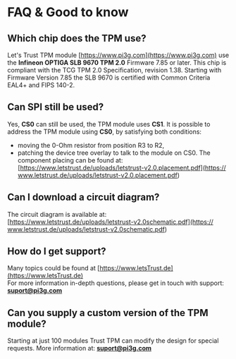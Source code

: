 # FAQ & Good to know

## Which chip does the TPM use?

Let's Trust TPM module [https://www.pi3g.com](https://www.pi3g.com) use the
**Infineon OPTIGA SLB 9670 TPM 2.0** Firmware 7.85 or later. This chip is
compliant with the TCG TPM 2.0 Specification, revision 1.38. Starting with
Firmware Version 7.85 the SLB 9670 is certified with Common Criteria EAL4+ and
FIPS 140-2.

## Can SPI still be used?

Yes, **CS0** can still be used, the TPM module uses **CS1**.
It is possible to address the TPM module using **CS0**, by satisfying both
conditions:
<br />

* moving the 0-Ohm resistor from position R3 to R2, <br />
* patching the device tree overlay to talk to the module on CS0.
The component placing can be found at:
[https://www.letstrust.de/uploads/letstrust-v2.0.placement.pdf](https://
www.letstrust.de/uploads/letstrust-v2.0.placement.pdf)

## Can I download a circuit diagram?

The circuit diagram is available at:
[https://www.letstrust.de/uploads/letstrust-v2.0schematic.pdf](https://
www.letstrust.de/uploads/letstrust-v2.0schematic.pdf)

## How do I get support?

Many topics could be found at
[https://www.letsTrust.de](https://www.letsTrust.de)<br />
For more information in-depth questions, please get in touch with support:
**<suport@pi3g.com>**

## Can you supply a custom version of the TPM module?

Starting at just 100 modules Trust TPM can modify the design for special
requests. More information at: **<suport@pi3g.com>**
